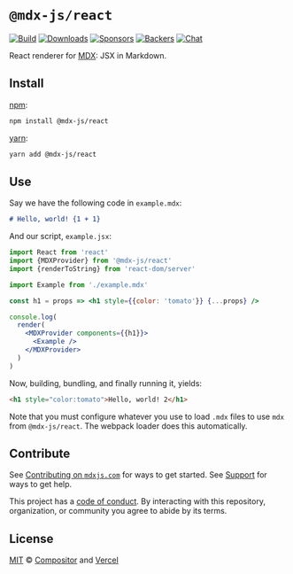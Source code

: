 # `@mdx-js/react`

[![Build][build-badge]][build]
[![Downloads][downloads-badge]][downloads]
[![Sponsors][sponsors-badge]][opencollective]
[![Backers][backers-badge]][opencollective]
[![Chat][chat-badge]][chat]

React renderer for [MDX][]: JSX in Markdown.

## Install

[npm][]:

```sh
npm install @mdx-js/react
```

[yarn][]:

```sh
yarn add @mdx-js/react
```

## Use

Say we have the following code in `example.mdx`:

```markdown
# Hello, world! {1 + 1}
```

And our script, `example.jsx`:

```jsx
import React from 'react'
import {MDXProvider} from '@mdx-js/react'
import {renderToString} from 'react-dom/server'

import Example from './example.mdx'

const h1 = props => <h1 style={{color: 'tomato'}} {...props} />

console.log(
  render(
    <MDXProvider components={{h1}}>
      <Example />
    </MDXProvider>
  )
)
```

Now, building, bundling, and finally running it, yields:

```html
<h1 style="color:tomato">Hello, world! 2</h1>
```

Note that you must configure whatever you use to load `.mdx` files to use `mdx`
from `@mdx-js/react`.
The webpack loader does this automatically.

## Contribute

See [Contributing on `mdxjs.com`][contributing] for ways to get started.
See [Support][] for ways to get help.

This project has a [code of conduct][coc].
By interacting with this repository, organization, or community you agree to
abide by its terms.

## License

[MIT][] © [Compositor][] and [Vercel][]

[build-badge]: https://github.com/mdx-js/mdx/workflows/CI/badge.svg
[build]: https://github.com/mdx-js/mdx/actions
[downloads-badge]: https://img.shields.io/npm/dm/@mdx-js/react.svg
[downloads]: https://www.npmjs.com/package/@mdx-js/react
[sponsors-badge]: https://opencollective.com/unified/sponsors/badge.svg
[backers-badge]: https://opencollective.com/unified/backers/badge.svg
[opencollective]: https://opencollective.com/unified
[chat-badge]: https://img.shields.io/badge/chat-discussions-success.svg
[chat]: https://github.com/mdx-js/mdx/discussions
[mdx]: https://mdxjs.com
[npm]: https://docs.npmjs.com/cli/install
[yarn]: https://yarnpkg.com/cli/add
[contributing]: https://mdxjs.com/contributing
[support]: https://mdxjs.com/support
[coc]: https://github.com/mdx-js/.github/blob/master/code-of-conduct.md
[mit]: license
[compositor]: https://compositor.io
[vercel]: https://vercel.com
